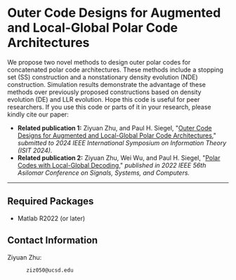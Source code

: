 # Outer Code Designs for Augmented and Local-Global Polar Code Architectures

We propose two novel methods to design outer polar codes for concatenated polar code architectures. These methods include a stopping set (SS) construction and a nonstationary density evolution (NDE) construction. Simulation results demonstrate the advantage of these methods over previously proposed constructions based on density evolution (DE) and LLR evolution. Hope this code is useful for peer researchers. If you use this code or parts of it in your research, please kindly cite our paper:

- **Related publication 1:** Ziyuan Zhu, and Paul H. Siegel, "[Outer Code Designs for Augmented and Local-Global Polar Code Architectures](https://www.arxiv.org/abs/2402.04486)," *submitted to 2024 IEEE International Symposium on Information Theory (ISIT 2024).*
- **Related publication 2:** Ziyuan Zhu, Wei Wu, and Paul H. Siegel, "[Polar Codes with Local-Global Decoding](https://ieeexplore.ieee.org/document/10051996)," *published in 2022 IEEE 56th Asilomar Conference on Signals, Systems, and Computers.*

---

## Required Packages

- Matlab R2022 (or later)

<!---
## Parameters

- Users need to customize the *config.py* and *Polar-NN-MULT.ipynb* as
  - `N` : Block length 
  - `K` : Information length
  - `ebn0` : Desired SNR range 
  - `numOfWord` : Desired batch size 
  - `bp_iter_num` : The number of iteration for BP
  - `RNN` : Whether using recurrent architecture (1 = yes)
  - `quantize_weight` : Different mechanism for weight quantization (0 for non-quantize, 1 for normal, 2 for binarized, 3 for bin, 4 for binarized bin)
  - `bin_bit` : The number of different value
  - `binary_prec` : The number of weight precision (binary_prec must >= bin_bit)
-->
## Contact Information

Ziyuan Zhu:
   ```
         ziz050@ucsd.edu
   ```
